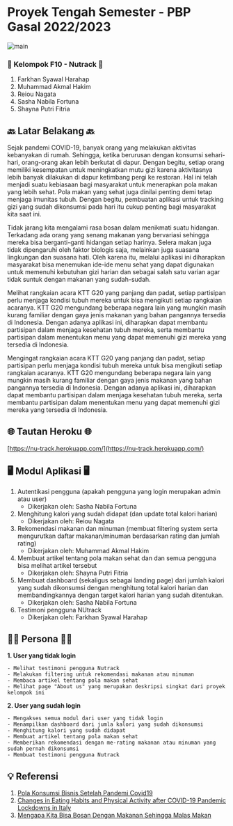 # Proyek Tengah Semester - PBP Gasal 2022/2023

![main](https://github.com/github/docs/actions/workflows/main.yml/badge.svg?branch=main)

### 👋 Kelompok F10 - Nutrack 👋
1.  Farkhan Syawal Harahap
2.  Muhammad Akmal Hakim
3.  Reiou Nagata
4.  Sasha Nabila Fortuna
5.  Shayna Putri Fitria

## 🔙 Latar Belakang 🔙
Sejak pandemi COVID-19, banyak orang yang melakukan aktivitas kebanyakan di rumah. Sehingga, ketika berurusan dengan konsumsi sehari-hari, orang-orang akan lebih berkutat di dapur. Dengan begitu, setiap orang memiliki kesempatan untuk meningkatkan mutu gizi karena aktivitasnya lebih banyak dilakukan di dapur ketimbang pergi ke restoran. Hal ini telah menjadi suatu kebiasaan bagi masyarakat untuk menerapkan pola makan yang lebih sehat. Pola makan yang sehat juga dinilai penting demi tetap menjaga imunitas tubuh. Dengan begitu, pembuatan aplikasi untuk tracking gizi yang sudah dikonsumsi pada hari itu cukup penting bagi masyarakat kita saat ini. 

Tidak jarang kita mengalami rasa bosan dalam menikmati suatu hidangan. Terkadang ada orang yang senang makanan yang bervariasi sehingga mereka bisa berganti-ganti hidangan setiap harinya. Selera makan juga tidak dipengaruhi oleh faktor biologis saja, melainkan juga suasana lingkungan dan suasana hati. Oleh karena itu, melalui aplikasi ini diharapkan masyarakat bisa menemukan ide-ide menu sehat yang dapat digunakan untuk memenuhi kebutuhan gizi harian dan sebagai salah satu varian agar tidak suntuk dengan makanan yang sudah-sudah.

Melihat rangkaian acara KTT G20 yang panjang dan padat, setiap partisipan perlu menjaga kondisi tubuh mereka untuk bisa mengikuti setiap rangkaian acaranya. KTT G20 mengundang beberapa negara lain yang mungkin masih kurang familiar dengan gaya jenis makanan yang bahan pangannya tersedia di Indonesia. Dengan adanya aplikasi ini, diharapkan dapat membantu partisipan dalam menjaga kesehatan tubuh mereka, serta membantu partisipan dalam menentukan menu yang dapat memenuhi gizi mereka yang tersedia di Indonesia.

Mengingat rangkaian acara KTT G20 yang panjang dan padat, setiap partisipan perlu menjaga kondisi tubuh mereka untuk bisa mengikuti setiap rangkaian acaranya. KTT G20 mengundang beberapa negara lain yang mungkin masih kurang familiar dengan gaya jenis makanan yang bahan pangannya tersedia di Indonesia. Dengan adanya aplikasi ini, diharapkan dapat membantu partisipan dalam menjaga kesehatan tubuh mereka, serta membantu partisipan dalam menentukan menu yang dapat memenuhi gizi mereka yang tersedia di Indonesia.

## 🌐 Tautan Heroku 🌐
[https://nu-track.herokuapp.com/](https://nu-track.herokuapp.com/)

## 🖥️ Modul Aplikasi 🖥️
1. Autentikasi pengguna (apakah pengguna yang login merupakan admin atau user)
    - Dikerjakan oleh: Sasha Nabila Fortuna
2. Menghitung kalori yang sudah didapat (dan update total kalori harian)
    - Dikerjakan oleh: Reiou Nagata
3. Rekomendasi makanan dan minuman (membuat filtering system serta mengurutkan daftar makanan/minuman berdasarkan rating dan jumlah rating)
    - Dikerjakan oleh: Muhammad Akmal Hakim
4. Membuat artikel tentang pola makan sehat dan dan semua pengguna bisa melihat artikel tersebut
    - Dikerjakan oleh: Shayna Putri Fitria
5. Membuat dashboard (sekaligus sebagai landing page) dari jumlah kalori yang sudah dikonsumsi dengan menghitung total kalori harian dan membandingkannya dengan target kalori harian yang sudah ditentukan.
    - Dikerjakan oleh: Sasha Nabila Fortuna
6. Testimoni pengguna NUtrack
    - Dikerjakan oleh: Farkhan Syawal Harahap

## 🧑🏻 Persona 🧑🏻
**1. User yang tidak login**

    - Melihat testimoni pengguna Nutrack
    - Melakukan filtering untuk rekomendasi makanan atau minuman
    - Membaca artikel tentang pola makan sehat
    - Melihat page "About us" yang merupakan deskripsi singkat dari proyek kelompok ini

**2. User yang sudah login**

    - Mengakses semua modul dari user yang tidak login
    - Menampilkan dashboard dari jumla kalori yang sudah dikonsumsi
    - Menghitung kalori yang sudah didapat
    - Membuat artikel tentang pola makan sehat
    - Memberikan rekomendasi dengan me-rating makanan atau minuman yang sudah pernah dikonsumsi
    - Membuat testimoni pengguna Nutrack 

## 💡 Referensi
1. [Pola Konsumsi Bisnis Setelah Pandemi Covid19](https://www.ukmindonesia.id/baca-deskripsi-posts/pola-konsumsi-bisnis-setelah-pandemi-covid19)
2. [Changes in Eating Habits and Physical Activity after COVID-19 Pandemic Lockdowns in Italy](https://www.ncbi.nlm.nih.gov/pmc/articles/PMC8708956/)
3. [Mengapa Kita Bisa Bosan Dengan Makanan Sehingga Malas Makan](https://id.quora.com/Mengapa-kita-bisa-bosan-dengan-makanan-sehingga-malas-makan)

